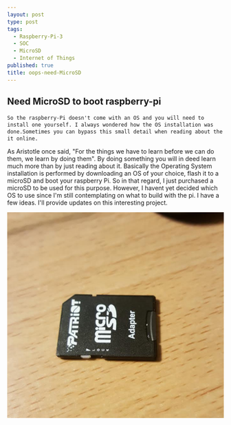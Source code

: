 ```yaml
---
layout: post
type: post
tags:
  - Raspberry-Pi-3
  - SOC
  - MicroSD
  - Internet of Things
published: true
title: oops-need-MicroSD
---
```

## Need MicroSD to boot raspberry-pi

    So the raspberry-Pi doesn't come with an OS and you will need to install one yourself. I always wondered how the OS installation was done.Sometimes you can bypass this small detail when reading about the it online. 
As Aristotle once said, "For the things we have to learn before we can do them, we learn by doing them". By doing something you will in deed learn much more than by just reading about it. 
Basically the Operating System installation is performed by downloading an OS of your choice, flash it to a microSD and boot your raspberry Pi.
    So in that regard, I just purchased a microSD to be used for this purpose. However, I havent yet decided which OS to use since I'm still contemplating on what to build with the pi. I have a few ideas. 
 I'll provide updates on this interesting project.

<img src ="/imgs/MicroSD.png">
<meta content="http://carsor007.github.com//_posts/MicroSD.png" property="og:image">
